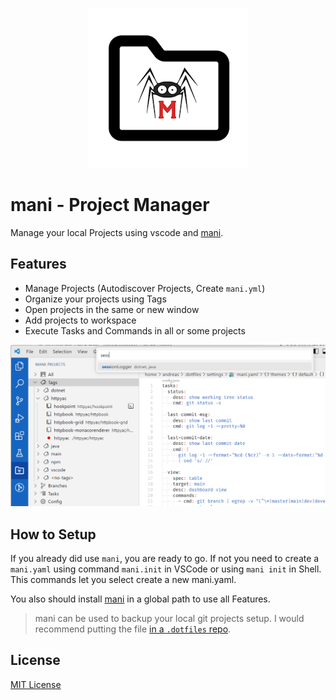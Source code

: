 <p align="center">
<img src="https://raw.githubusercontent.com/AnWeber/vscode-mani/main/icon.png" alt="mani - Project Manager" />
</p>


# mani - Project Manager

Manage your local Projects using vscode and [mani](https://github.com/alajmo/mani).

## Features

- Manage Projects (Autodiscover Projects, Create `mani.yml`) 
- Organize your projects using Tags
- Open projects in the same or new window
- Add projects to workspace
- Execute Tasks and Commands in all or some projects


![Preview](https://raw.githubusercontent.com/AnWeber/vscode-mani/main/docs/preview.png)

## How to Setup

If you already did use `mani`, you are ready to go. If not you need to create a `mani.yaml` using command `mani.init` in VSCode or using `mani init` in Shell. This commands let you select create a new mani.yaml.

You also should install [mani](https://github.com/alajmo/mani?tab=readme-ov-file#installation) in a global path to use all Features.

> mani can be used to backup your local git projects setup. I would recommend putting the file [in a `.dotfiles` repo](https://www.atlassian.com/git/tutorials/dotfiles).


## License
[MIT License](LICENSE)